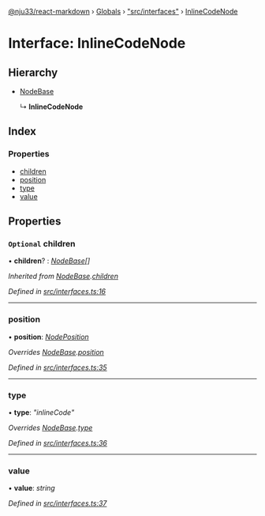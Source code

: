 [@nju33/react-markdown](../README.md) › [Globals](../globals.md) › ["src/interfaces"](../modules/_src_interfaces_.md) › [InlineCodeNode](_src_interfaces_.inlinecodenode.md)

# Interface: InlineCodeNode

## Hierarchy

* [NodeBase](_src_interfaces_.nodebase.md)

  ↳ **InlineCodeNode**

## Index

### Properties

* [children](_src_interfaces_.inlinecodenode.md#optional-children)
* [position](_src_interfaces_.inlinecodenode.md#position)
* [type](_src_interfaces_.inlinecodenode.md#type)
* [value](_src_interfaces_.inlinecodenode.md#value)

## Properties

### `Optional` children

• **children**? : *[NodeBase](_src_interfaces_.nodebase.md)[]*

*Inherited from [NodeBase](_src_interfaces_.nodebase.md).[children](_src_interfaces_.nodebase.md#optional-children)*

*Defined in [src/interfaces.ts:16](https://github.com/nju33/react-markdown/blob/3889a1e/src/interfaces.ts#L16)*

___

###  position

• **position**: *[NodePosition](_src_interfaces_.nodeposition.md)*

*Overrides [NodeBase](_src_interfaces_.nodebase.md).[position](_src_interfaces_.nodebase.md#position)*

*Defined in [src/interfaces.ts:35](https://github.com/nju33/react-markdown/blob/3889a1e/src/interfaces.ts#L35)*

___

###  type

• **type**: *"inlineCode"*

*Overrides [NodeBase](_src_interfaces_.nodebase.md).[type](_src_interfaces_.nodebase.md#type)*

*Defined in [src/interfaces.ts:36](https://github.com/nju33/react-markdown/blob/3889a1e/src/interfaces.ts#L36)*

___

###  value

• **value**: *string*

*Defined in [src/interfaces.ts:37](https://github.com/nju33/react-markdown/blob/3889a1e/src/interfaces.ts#L37)*

